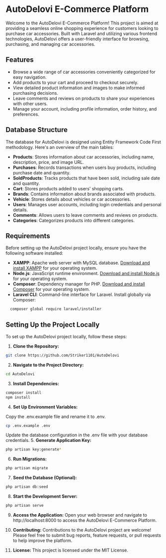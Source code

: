 # AutoDelovi E-Commerce Platform

Welcome to the AutoDelovi E-Commerce Platform! This project is aimed at providing a seamless online shopping experience for customers looking to purchase car accessories. Built with Laravel and utilizing various frontend technologies, AutoDelovi offers a user-friendly interface for browsing, purchasing, and managing car accessories.

## Features

-   Browse a wide range of car accessories conveniently categorized for easy navigation.
-   Add products to your cart and proceed to checkout securely.
-   View detailed product information and images to make informed purchasing decisions.
-   Leave comments and reviews on products to share your experiences with other users.
-   Manage your account, including profile information, order history, and preferences.

## Database Structure

The database for AutoDelovi is designed using Entity Framework Code First methodology. Here's an overview of the main tables:

-   **Products**: Stores information about car accessories, including name, description, price, and image URL.
-   **Purchases**: Records transactions when users buy products, including purchase date and quantity.
-   **SoldProducts**: Tracks products that have been sold, including sale date and quantity.
-   **Cart**: Stores products added to users' shopping carts.
-   **Brands**: Contains information about brands associated with products.
-   **Vehicle**: Stores details about vehicles or car accessories.
-   **Users**: Manages user accounts, including login credentials and personal details.
-   **Comments**: Allows users to leave comments and reviews on products.
-   **Categories**: Categorizes products into different categories.

## Requirements

Before setting up the AutoDelovi project locally, ensure you have the following software installed:

-   **XAMPP**: Apache web server with MySQL database. [Download and install XAMPP](https://www.apachefriends.org/index.html) for your operating system.
-   **Node.js**: JavaScript runtime environment. [Download and install Node.js](https://nodejs.org/) for your operating system.
-   **Composer**: Dependency manager for PHP. [Download and install Composer](https://getcomposer.org/) for your operating system.
-   **Laravel CLI**: Command-line interface for Laravel. Install globally via Composer:

```bash
  composer global require laravel/installer
```

## Setting Up the Project Locally

To set up the AutoDelovi project locally, follow these steps:

1. **Clone the Repository:**

```bash
git clone https://github.com/Striker1101/AutoDelovi
```

2. **Navigate to the Project Directory:**

```bash
cd AutoDelovi
```

3. **Install Dependencies:**

```bash
composer install
npm install
```

4. **Set Up Environment Variables:**

Copy the .env.example file and rename it to .env.

```bash
cp .env.example .env
```

Update the database configuration in the .env file with your database credentials. 5. **Generate Application Key:**

```bash
php artisan key:generate*
```

6. **Run Migrations:**

```bash
php artisan migrate
```

7. **Seed the Database (Optional):**

```bash
php artisan db:seed
```

8. **Start the Development Server:**

```bash
php artisan serve
```

9. **Access the Application:**
   Open your web browser and navigate to http://localhost:8000 to access the AutoDelovi E-Commerce Platform.

10. **Contributing:**
    Contributions to the AutoDelovi project are welcome! Please feel free to submit bug reports, feature requests, or pull requests to help improve the platform.

11. **License:**
    This project is licensed under the MIT License.
